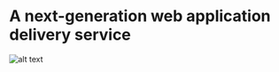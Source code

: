 A next-generation web application delivery service
==================================================

![alt text](https://app.exogress.com/exogress.png "Exogress")
